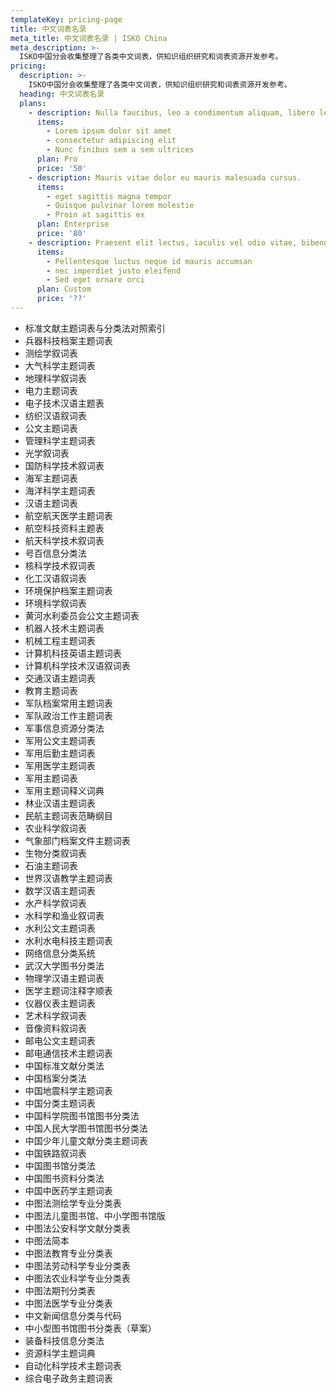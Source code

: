 ```yaml
---
templateKey: pricing-page
title: 中文词表名录
meta_title: 中文词表名录 | ISKO China
meta_description: >-
  ISKO中国分会收集整理了各类中文词表，供知识组织研究和词表资源开发参考。
pricing:
  description: >-
    ISKO中国分会收集整理了各类中文词表，供知识组织研究和词表资源开发参考。
  heading: 中文词表名录
  plans:
    - description: Nulla faucibus, leo a condimentum aliquam, libero leo vehicula arcu
      items:
        - Lorem ipsum dolor sit amet
        - consectetur adipiscing elit
        - Nunc finibus sem a sem ultrices
      plan: Pro
      price: '50'
    - description: Mauris vitae dolor eu mauris malesuada cursus.
      items:
        - eget sagittis magna tempor
        - Quisque pulvinar lorem molestie
        - Proin at sagittis ex
      plan: Enterprise
      price: '80'
    - description: Praesent elit lectus, iaculis vel odio vitae, bibendum auctor lacus.
      items:
        - Pellentesque luctus neque id mauris accumsan
        - nec imperdiet justo eleifend
        - Sed eget ornare orci
      plan: Custom
      price: '??'
---
```


- 标准文献主题词表与分类法对照索引
- 兵器科技档案主题词表
- 测绘学叙词表
- 大气科学主题词表
- 地理科学叙词表
- 电力主题词表
- 电子技术汉语主题表
- 纺织汉语叙词表
- 公文主题词表
- 管理科学主题词表
- 光学叙词表
- 国防科学技术叙词表
- 海军主题词表
- 海洋科学主题词表
- 汉语主题词表
- 航空航天医学主题词表
- 航空科技资料主题表
- 航天科学技术叙词表
- 号百信息分类法
- 核科学技术叙词表
- 化工汉语叙词表
- 环境保护档案主题词表
- 环境科学叙词表
- 黄河水利委员会公文主题词表
- 机器人技术主题词表
- 机械工程主题词表
- 计算机科技英语主题词表
- 计算机科学技术汉语叙词表
- 交通汉语主题词表
- 教育主题词表
- 军队档案常用主题词表
- 军队政治工作主题词表
- 军事信息资源分类法
- 军用公文主题词表
- 军用后勤主题词表
- 军用医学主题词表
- 军用主题词表
- 军用主题词释义词典
- 林业汉语主题词表
- 民航主题词表范畴纲目
- 农业科学叙词表
- 气象部门档案文件主题词表
- 生物分类叙词表
- 石油主题词表
- 世界汉语教学主题词表
- 数学汉语主题词表
- 水产科学叙词表
- 水科学和渔业叙词表
- 水利公文主题词表
- 水利水电科技主题词表
- 网络信息分类系统
- 武汉大学图书分类法
- 物理学汉语主题词表
- 医学主题词注释字顺表
- 仪器仪表主题词表
- 艺术科学叙词表
- 音像资料叙词表
- 邮电公文主题词表
- 邮电通信技术主题词表
- 中国标准文献分类法
- 中国档案分类法
- 中国地震科学主题词表
- 中国分类主题词表
- 中国科学院图书馆图书分类法
- 中国人民大学图书馆图书分类法
- 中国少年儿童文献分类主题词表
- 中国铁路叙词表
- 中国图书馆分类法
- 中国图书资料分类法
- 中国中医药学主题词表
- 中图法测绘学专业分类表
- 中图法儿童图书馆、中小学图书馆版
- 中图法公安科学文献分类表
- 中图法简本
- 中图法教育专业分类表
- 中图法劳动科学专业分类表
- 中图法农业科学专业分类表
- 中图法期刊分类表
- 中图法医学专业分类表
- 中文新闻信息分类与代码
- 中小型图书馆图书分类表（草案）
- 装备科技信息分类法
- 资源科学主题词典
- 自动化科学技术主题词表
- 综合电子政务主题词表
